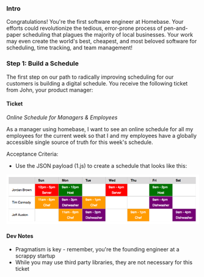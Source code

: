 ### Intro

Congratulations! You're the first software engineer at Homebase. Your efforts could revolutionize the tedious, error-prone process of pen-and-paper scheduling that plagues the majority of local businesses. Your work may even create the world's best, cheapest, and most beloved software for scheduling, time tracking, and team management!

### Step 1: Build a Schedule

The first step on our path to radically improving scheduling for our customers is building a digital schedule. You receive the following ticket from John, your product manager:

#### Ticket

*Online Schedule for Managers & Employees*

As a manager using homebase, I want to see an online schedule for all my employees for the current week so that I and my employees have a globally accessible single source of truth for this week's schedule. 

Acceptance Criteria:
- Use the JSON payload (1.js) to create a schedule that looks like this:

![step_1_mock](./step_1_mock.png)

#### Dev Notes
- Pragmatism is key - remember, you're the founding engineer at a scrappy startup
- While you may use third party libraries, they are not necessary for this ticket

